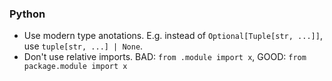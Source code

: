 ### Python
- Use modern type anotations. E.g. instead of `Optional[Tuple[str, ...]]`, use `tuple[str, ...] | None`.
- Don't use relative imports. BAD: `from .module import x`, GOOD: `from package.module import x`
